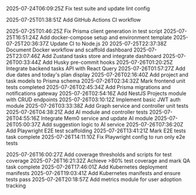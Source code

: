 2025-07-24T06:09:25Z Fix test suite and update lint config

2025-07-25T01:38:51Z Add GitHub Actions CI workflow

2025-07-25T01:46:25Z Fix Prisma client generation in test script
2025-07-25T16:51:24Z Add docker-compose setup and environment template
2025-07-25T20:36:37Z Update CI to Node.js 20
2025-07-25T22:37:38Z Document Docker workflow and scaffold dashboard
2025-07-25T23:07:46Z Add Zustand tasks store and integrate dashboard
2025-07-26T00:33:44Z Add Husky pre-commit hooks
2025-07-26T01:20:25Z Integrate backend tasks API with React Query
2025-07-26T01:57:27Z Add due dates and today's plan display
2025-07-26T02:16:40Z Add project and task models to Prisma schema
2025-07-26T02:34:32Z Mark frontend unit tests completed
2025-07-26T02:45:34Z Add Prisma migrations and notifications gateway
2025-07-26T02:54:16Z Add NestJS Projects module with CRUD endpoints
2025-07-26T03:10:12Z Implement basic JWT auth module
2025-07-26T03:33:38Z Add Graph service and controller unit tests
2025-07-26T04:38:21Z Add AI module and controller tests
2025-07-26T04:55:16Z Integrate Mem0 service and update AI module
2025-07-26T05:00:37Z Add suggestion logic to AI service
2025-07-26T07:36:20Z Add Playwright E2E test scaffolding
2025-07-26T13:41:21Z Mark E2E tests task complete
2025-07-26T14:11:10Z Fix Playwright config to run only e2e tests

2025-07-26T16:00:27Z Add coverage thresholds and scripts for test coverage
2025-07-26T16:21:32Z Achieve >80% test coverage and mark QA task complete
2025-07-26T17:46:01Z Add Kubernetes deployment manifests
2025-07-26T19:03:41Z Add Kubernetes manifests and ensure tests pass
2025-07-26T20:18:57Z Add metrics module for user adoption tracking
